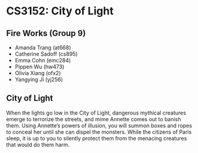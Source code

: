 # CS3152: City of Light


## Fire Works (Group 9)
* Amanda Trang (at668)
* Catherine Sadoff (cs895) 
* Emma Cohn (emc284)
* Pippen Wu (hw473)
* Olivia Xiang (ofx2)
* Yangying Ji (yj256)

## City of Light
When the lights go low in the City of Light, dangerous mythical creatures emerge to terrorize the streets, and mime Annette comes out to banish them. Using Annette’s powers of illusion, you will summon boxes and ropes to conceal her until she can dispel the monsters. While the citizens of Paris sleep, it is up to you to silently protect them from the menacing creatures that would do them harm. 
